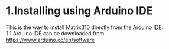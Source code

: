 1.Installing using Arduino IDE
===  
This is the way to install Matrix310 directly from the Arduino IDE.  
1.1 Arduino IDE can be downloaded from https://www.arduino.cc/en/software

